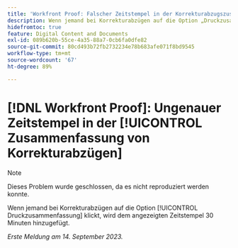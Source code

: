 ```yaml
---
title: 'Workfront Proof: Falscher Zeitstempel in der Korrekturabzugszusammenfassung'
description: Wenn jemand bei Korrekturabzügen auf die Option „Druckzusammenfassung“ klickt, wird dem angezeigten Zeitstempel 30 Minuten hinzugefügt.
hidefromtoc: true
feature: Digital Content and Documents
exl-id: 089b620b-55ce-4a35-88a7-0cb6fa0dfe82
source-git-commit: 80cd493b72fb2732234e78b683afe071f8bd9545
workflow-type: tm+mt
source-wordcount: '67'
ht-degree: 89%

---
```


# [!DNL Workfront Proof]: Ungenauer Zeitstempel in der [!UICONTROL Zusammenfassung von Korrekturabzügen]

>[!NOTE]
>
>Dieses Problem wurde geschlossen, da es nicht reproduziert werden konnte.

Wenn jemand bei Korrekturabzügen auf die Option [!UICONTROL Druckzusammenfassung] klickt, wird dem angezeigten Zeitstempel 30 Minuten hinzugefügt.

_Erste Meldung am 14. September 2023._
